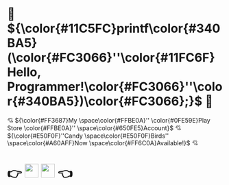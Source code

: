 # :space_invader: ${\color{#11C5FC}printf\color{#340BA5}(\color{#FC3066}''\color{#11FC6F}Hello, Programmer!\color{#FC3066}''\color{#340BA5})\color{#FC3066};}$ :space_invader:

:cupid: ${\color{#FF3687}My \space\color{#FFBE0A}'' \color{#0FE59E}Play Store \color{#FFBE0A}'' \space\color{#650FE5}Account}$ :cupid: ${\color{#E50F0F}''Candy \space\color{#E50F0F}Birds'' \space\color{#A60AFF}Now \space\color{#FF6C0A}Available!}$ :cupid: 
# :point_right: [<img alt="" width="32" height="32" img src="https://i1.wp.com/9to5google.com/wp-content/uploads/sites/4/2022/07/current-google-play-icon.jpg" />](https://play.google.com/store/apps/dev?id=7530952113254800524) [<img alt="" width="32" height="32" img src="https://play-lh.googleusercontent.com/4lTqUnHH1IG3y9g6MdgrVteqWK5U_MELyQdMeMS7fYMPD1t4dsldhsJ-Qp9XnB-31BVZ=w240-h480-rw" />](https://play.google.com/store/apps/details?id=com.UniversalGameStudios.CandyBirdsHalloweenSpecial) :point_left:

